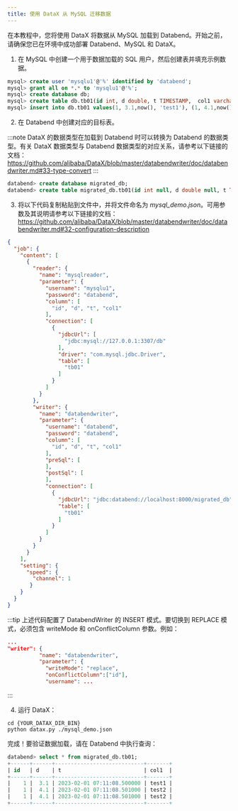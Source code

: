 ```yaml
---
title: 使用 DataX 从 MySQL 迁移数据
---
```


在本教程中，您将使用 DataX 将数据从 MySQL 加载到 Databend。开始之前，请确保您已在环境中成功部署 Databend、MySQL 和 DataX。

1. 在 MySQL 中创建一个用于数据加载的 SQL 用户，然后创建表并填充示例数据。

```sql title='在 MySQL 中执行：'
mysql> create user 'mysqlu1'@'%' identified by 'databend';
mysql> grant all on *.* to 'mysqlu1'@'%';
mysql> create database db;
mysql> create table db.tb01(id int, d double, t TIMESTAMP,  col1 varchar(10));
mysql> insert into db.tb01 values(1, 3.1,now(), 'test1'), (1, 4.1,now(), 'test2'), (1, 4.1,now(), 'test2');
```

2. 在 Databend 中创建对应的目标表。

:::note
DataX 的数据类型在加载到 Databend 时可以转换为 Databend 的数据类型。有关 DataX 数据类型与 Databend 数据类型的对应关系，请参考以下链接的文档：https://github.com/alibaba/DataX/blob/master/databendwriter/doc/databendwriter.md#33-type-convert
:::

```sql title='在 Databend 中执行：'
databend> create database migrated_db;
databend> create table migrated_db.tb01(id int null, d double null, t TIMESTAMP null,  col1 varchar(10) null);
```

3. 将以下代码复制粘贴到文件中，并将文件命名为 *mysql_demo.json*。可用参数及其说明请参考以下链接的文档：https://github.com/alibaba/DataX/blob/master/databendwriter/doc/databendwriter.md#32-configuration-description

```json title='mysql_demo.json'
{
  "job": {
    "content": [
      {
        "reader": {
          "name": "mysqlreader",
          "parameter": {
            "username": "mysqlu1",
            "password": "databend",
            "column": [
              "id", "d", "t", "col1"
            ],
            "connection": [
              {
                "jdbcUrl": [
                  "jdbc:mysql://127.0.0.1:3307/db"
                ],
                "driver": "com.mysql.jdbc.Driver",
                "table": [
                  "tb01"
                ]
              }
            ]
          }
        },
        "writer": {
          "name": "databendwriter",
          "parameter": {
            "username": "databend",
            "password": "databend",
            "column": [
              "id", "d", "t", "col1"
            ],
            "preSql": [
            ],
            "postSql": [
            ],
            "connection": [
              {
                "jdbcUrl": "jdbc:databend://localhost:8000/migrated_db",
                "table": [
                  "tb01"
                ]
              }
            ]
          }
        }
      }
    ],
    "setting": {
      "speed": {
        "channel": 1
       }
    }
  }
}
```

:::tip
上述代码配置了 DatabendWriter 的 INSERT 模式。要切换到 REPLACE 模式，必须包含 writeMode 和 onConflictColumn 参数。例如：

```json title='mysql_demo.json'
...
"writer": {
          "name": "databendwriter",
          "parameter": {
            "writeMode": "replace",
            "onConflictColumn":["id"],
            "username": ...
```
:::

4. 运行 DataX：

```shell
cd {YOUR_DATAX_DIR_BIN}
python datax.py ./mysql_demo.json 
```

完成！要验证数据加载，请在 Databend 中执行查询：

```sql
databend> select * from migrated_db.tb01;
+------+------+----------------------------+-------+
| id   | d    | t                          | col1  |
+------+------+----------------------------+-------+
|    1 |  3.1 | 2023-02-01 07:11:08.500000 | test1 |
|    1 |  4.1 | 2023-02-01 07:11:08.501000 | test2 |
|    1 |  4.1 | 2023-02-01 07:11:08.501000 | test2 |
+------+------+----------------------------+-------+
```
